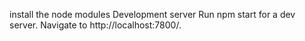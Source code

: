 install the node modules
Development server
Run npm start for a dev server. Navigate to http://localhost:7800/.
